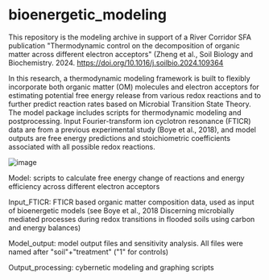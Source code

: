 # bioenergetic_modeling
This repository is the modeling archive in support of a River Corridor SFA publication "Thermodynamic control on the decomposition of organic matter across different electron acceptors" (Zheng et al., Soil Biology and Biochemistry.  2024. https://doi.org/10.1016/j.soilbio.2024.109364

In this research, a thermodynamic modeling framework is built to flexibly incorporate both organic matter (OM) molecules and electron acceptors for estimating potential free energy release from various redox reactions and to further predict reaction rates based on Microbial Transition State Theory. The model package includes scripts for thermodynamic modeling and postprocessing. Input Fourier-transform ion cyclotron resonance (FTICR) data are from a previous experimental study (Boye et al., 2018), and model outputs are free energy predictions and stoichiometric coefficients associated with all possible redox reactions.

![image](https://github.com/river-corridors-sfa/MM_bioenergetic_modeling/assets/16612176/29e34119-044f-4c44-a983-a2d765454b3e)

Model: scripts to calculate free energy change of reactions and energy efficiency across different electron acceptors

Input_FTICR: FTICR based organic matter composition data, used as input of bioenergetic models (see Boye et al., 2018 Discerning microbially mediated processes during redox transitions in flooded soils using carbon and energy balances)

Model_output: model output files and sensitivity analysis. All files were named after "soil"+"treatment" ("1" for controls)

Output_processing: cybernetic modeling and graphing scripts

